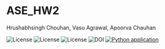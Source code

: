 # ASE_HW2
Hrushabhsingh Chouhan, Vasu Agrawal, Apoorva Chauhan  

![License](https://img.shields.io/github/license/apoorvacha/ASE_HW2)
![License](https://app.travis-ci.com/apoorvacha/ASE_HW1.svg?branch=master)
![License](https://img.shields.io/github/issues/apoorvacha/ASE_HW2?style=plastic)
![DOI](https://zenodo.org/badge/DOI/10.5281/zenodo.7562628.svg)
[![Python application](https://github.com/apoorvacha/ASE_HW2/actions/workflows/python-app.yml/badge.svg)](https://github.com/apoorvacha/ASE_HW2/actions/workflows/python-app.yml)
